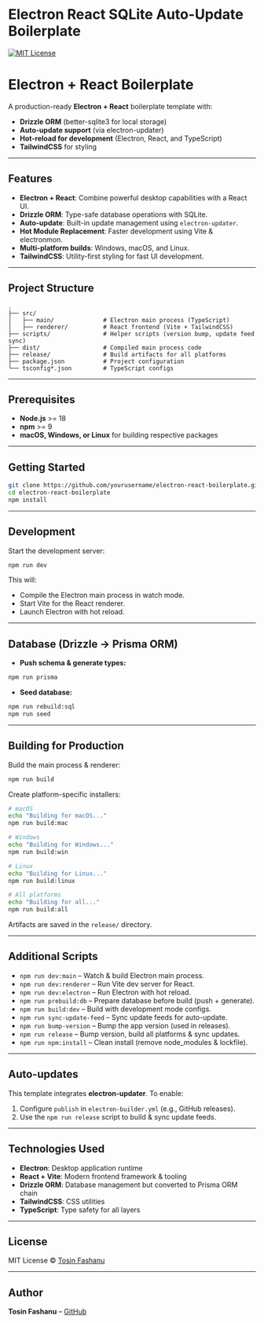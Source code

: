 # Electron React SQLite Auto-Update Boilerplate

[![MIT License](https://img.shields.io/badge/license-MIT-green.svg)](LICENSE)

# Electron + React Boilerplate

A production-ready **Electron + React** boilerplate template with:

* **Drizzle ORM** (better-sqlite3 for local storage)
* **Auto-update support** (via electron-updater)
* **Hot-reload for development** (Electron, React, and TypeScript)
* **TailwindCSS** for styling

---

## Features

* **Electron + React**: Combine powerful desktop capabilities with a React UI.
* **Drizzle ORM**: Type-safe database operations with SQLite.
* **Auto-update**: Built-in update management using `electron-updater`.
* **Hot Module Replacement**: Faster development using Vite & electronmon.
* **Multi-platform builds**: Windows, macOS, and Linux.
* **TailwindCSS**: Utility-first styling for fast UI development.

---

## Project Structure

```
.
├── src/
│   ├── main/              # Electron main process (TypeScript)
│   ├── renderer/          # React frontend (Vite + TailwindCSS)
├── scripts/               # Helper scripts (version bump, update feed sync)
├── dist/                  # Compiled main process code
├── release/               # Build artifacts for all platforms
├── package.json           # Project configuration
└── tsconfig*.json         # TypeScript configs
```

---

## Prerequisites

* **Node.js** >= 18
* **npm** >= 9
* **macOS, Windows, or Linux** for building respective packages

---

## Getting Started

```bash
git clone https://github.com/yourusername/electron-react-boilerplate.git
cd electron-react-boilerplate
npm install
```

---

## Development

Start the development server:

```bash
npm run dev
```

This will:

* Compile the Electron main process in watch mode.
* Start Vite for the React renderer.
* Launch Electron with hot reload.

---

## Database (Drizzle -> Prisma ORM)

* **Push schema & generate types:**

```bash
npm run prisma
```

* **Seed database:**

```bash
npm run rebuild:sql
npm run seed
```

---

## Building for Production

Build the main process & renderer:

```bash
npm run build
```

Create platform-specific installers:

```bash
# macOS
echo "Building for macOS..."
npm run build:mac

# Windows
echo "Building for Windows..."
npm run build:win

# Linux
echo "Building for Linux..."
npm run build:linux

# All platforms
echo "Building for all..."
npm run build:all
```

Artifacts are saved in the `release/` directory.

---

## Additional Scripts

* `npm run dev:main` – Watch & build Electron main process.
* `npm run dev:renderer` – Run Vite dev server for React.
* `npm run dev:electron` – Run Electron with hot reload.
* `npm run prebuild:db` – Prepare database before build (push + generate).
* `npm run build:dev` – Build with development mode configs.
* `npm run sync-update-feed` – Sync update feeds for auto-update.
* `npm run bump-version` – Bump the app version (used in releases).
* `npm run release` – Bump version, build all platforms & sync updates.
* `npm run npm:install` – Clean install (remove node\_modules & lockfile).

---

## Auto-updates

This template integrates **electron-updater**. To enable:

1. Configure `publish` in `electron-builder.yml` (e.g., GitHub releases).
2. Use the `npm run release` script to build & sync update feeds.

---

## Technologies Used

* **Electron**: Desktop application runtime
* **React + Vite**: Modern frontend framework & tooling
* **Drizzle ORM**: Database management but converted to Prisma ORM chain
* **TailwindCSS**: CSS utilities
* **TypeScript**: Type safety for all layers

---

## License

MIT License © [Tosin Fashanu](mailto:fashanutosin7@gmail.com)

---

## Author

**Tosin Fashanu** – [GitHub](https://github.com/johnsonfash)
